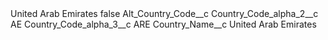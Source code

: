 <?xml version="1.0" encoding="UTF-8"?>
<CustomMetadata xmlns="http://soap.sforce.com/2006/04/metadata" xmlns:xsi="http://www.w3.org/2001/XMLSchema-instance" xmlns:xsd="http://www.w3.org/2001/XMLSchema">
    <label>United Arab Emirates</label>
    <protected>false</protected>
    <values>
        <field>Alt_Country_Code__c</field>
        <value xsi:nil="true"/>
    </values>
    <values>
        <field>Country_Code_alpha_2__c</field>
        <value xsi:type="xsd:string">AE</value>
    </values>
    <values>
        <field>Country_Code_alpha_3__c</field>
        <value xsi:type="xsd:string">ARE</value>
    </values>
    <values>
        <field>Country_Name__c</field>
        <value xsi:type="xsd:string">United Arab Emirates</value>
    </values>
</CustomMetadata>
